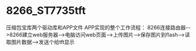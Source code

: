 # 8266_ST7735tft
压缩包宝库两个驱动库和APP文件
APP实现的整个工作流程：
8266连接路由器-->8266建立web服务器-->电脑访问web页面-->上传图片-->保存图片到flash-->读取图片数据-->发送个给tft显示
